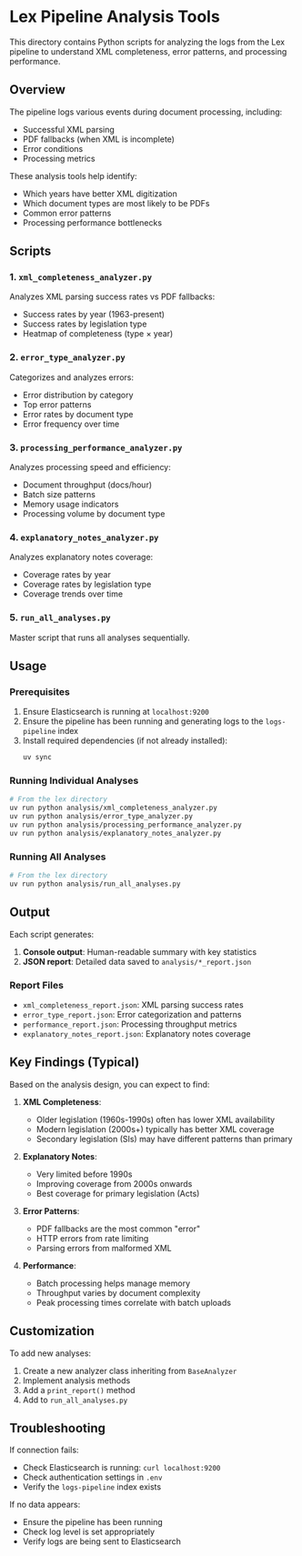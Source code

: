 # Lex Pipeline Analysis Tools

This directory contains Python scripts for analyzing the logs from the Lex pipeline to understand XML completeness, error patterns, and processing performance.

## Overview

The pipeline logs various events during document processing, including:
- Successful XML parsing
- PDF fallbacks (when XML is incomplete)
- Error conditions
- Processing metrics

These analysis tools help identify:
- Which years have better XML digitization
- Which document types are most likely to be PDFs
- Common error patterns
- Processing performance bottlenecks

## Scripts

### 1. `xml_completeness_analyzer.py`
Analyzes XML parsing success rates vs PDF fallbacks:
- Success rates by year (1963-present)
- Success rates by legislation type
- Heatmap of completeness (type × year)

### 2. `error_type_analyzer.py`
Categorizes and analyzes errors:
- Error distribution by category
- Top error patterns
- Error rates by document type
- Error frequency over time

### 3. `processing_performance_analyzer.py`
Analyzes processing speed and efficiency:
- Document throughput (docs/hour)
- Batch size patterns
- Memory usage indicators
- Processing volume by document type

### 4. `explanatory_notes_analyzer.py`
Analyzes explanatory notes coverage:
- Coverage rates by year
- Coverage rates by legislation type
- Coverage trends over time

### 5. `run_all_analyses.py`
Master script that runs all analyses sequentially.

## Usage

### Prerequisites
1. Ensure Elasticsearch is running at `localhost:9200`
2. Ensure the pipeline has been running and generating logs to the `logs-pipeline` index
3. Install required dependencies (if not already installed):
   ```bash
   uv sync
   ```

### Running Individual Analyses

```bash
# From the lex directory
uv run python analysis/xml_completeness_analyzer.py
uv run python analysis/error_type_analyzer.py
uv run python analysis/processing_performance_analyzer.py
uv run python analysis/explanatory_notes_analyzer.py
```

### Running All Analyses

```bash
# From the lex directory
uv run python analysis/run_all_analyses.py
```

## Output

Each script generates:
1. **Console output**: Human-readable summary with key statistics
2. **JSON report**: Detailed data saved to `analysis/*_report.json`

### Report Files
- `xml_completeness_report.json`: XML parsing success rates
- `error_type_report.json`: Error categorization and patterns
- `performance_report.json`: Processing throughput metrics
- `explanatory_notes_report.json`: Explanatory notes coverage

## Key Findings (Typical)

Based on the analysis design, you can expect to find:

1. **XML Completeness**:
   - Older legislation (1960s-1990s) often has lower XML availability
   - Modern legislation (2000s+) typically has better XML coverage
   - Secondary legislation (SIs) may have different patterns than primary

2. **Explanatory Notes**:
   - Very limited before 1990s
   - Improving coverage from 2000s onwards
   - Best coverage for primary legislation (Acts)

3. **Error Patterns**:
   - PDF fallbacks are the most common "error"
   - HTTP errors from rate limiting
   - Parsing errors from malformed XML

4. **Performance**:
   - Batch processing helps manage memory
   - Throughput varies by document complexity
   - Peak processing times correlate with batch uploads

## Customization

To add new analyses:
1. Create a new analyzer class inheriting from `BaseAnalyzer`
2. Implement analysis methods
3. Add a `print_report()` method
4. Add to `run_all_analyses.py`

## Troubleshooting

If connection fails:
- Check Elasticsearch is running: `curl localhost:9200`
- Check authentication settings in `.env`
- Verify the `logs-pipeline` index exists

If no data appears:
- Ensure the pipeline has been running
- Check log level is set appropriately
- Verify logs are being sent to Elasticsearch